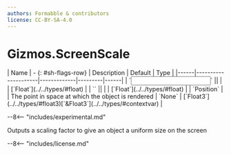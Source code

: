 ```yaml
---
authors: Formabble & contributors
license: CC-BY-SA-4.0
---
```



# Gizmos.ScreenScale

<div class="sh-parameters" markdown="1">
| Name | - {: #sh-flags-row} | Description | Default | Type |
|------|---------------------|-------------|---------|------|
| `<input>` || | | [`Float`](../../types/#float) |
| `<output>` || | | [`Float`](../../types/#float) |
| `Position` |  | The point in space at which the object is rendered | `None` | [`Float3`](../../types/#float3)[`&Float3`](../../types/#contextvar) |

</div>

--8<-- "includes/experimental.md"

Outputs a scaling factor to give an object a uniform size on the screen

--8<-- "includes/license.md"

